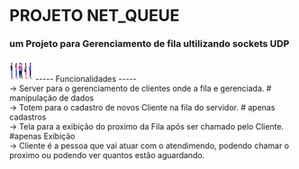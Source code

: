# PROJETO NET_QUEUE
### um Projeto para Gerenciamento de fila ultilizando sockets UDP 
<img src="images/fila.jpg" alt="image" height="42" width="42">
----- Funcionalidades ----- <br>
-> Server para o gerenciamento de clientes onde a fila e gerenciada. # manipulação de dados <br>
-> Totem para o cadastro de novos Cliente na fila do servidor. # apenas cadastros <br>
-> Tela para a exibição do proximo da Fila após ser chamado pelo Cliente. #apenas Exibição <br>
-> Cliente é a pessoa que vai atuar com o atendimendo, podendo chamar o proximo ou podendo ver quantos estão aguardando.<br>